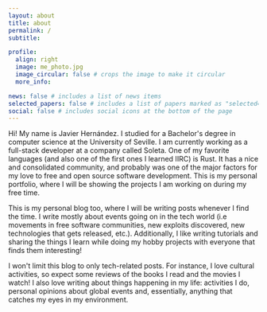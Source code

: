 ```yaml
---
layout: about
title: about
permalink: /
subtitle:

profile:
  align: right
  image: me_photo.jpg
  image_circular: false # crops the image to make it circular
  more_info:

news: false # includes a list of news items
selected_papers: false # includes a list of papers marked as "selected={true}"
social: false # includes social icons at the bottom of the page
---
```


Hi! My name is Javier Hernández. I studied for a Bachelor's degree in computer science at the University of Seville. I am currently working as a full-stack developer at a company called Soleta. One of my favorite languages (and also one of the first ones I learned IIRC) is Rust. It has a nice and consolidated community, and probably was one of the major factors for my love to free and open source software development. This is my personal portfolio, where I will be showing the projects I am working on during my free time.

This is my personal blog too, where I will be writing posts whenever I find the time. I write mostly about events going on in the tech world (i.e movements in free software communities, new exploits discovered, new technologies that gets released, etc.). Additionally, I like writing tutorials and sharing the things I learn while doing my hobby projects with everyone that finds them interesting!

I won't limit this blog to only tech-related posts. For instance, I love cultural activities, so expect some reviews of the books I read and the movies I watch!
I also love writing about things happening in my life: activities I do, personal opinions about global events and, essentially, anything that catches my eyes in my environment.
